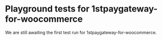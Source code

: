 # Playground tests for 1stpaygateway-for-woocommerce
We are still awaiting the first test run for 1stpaygateway-for-woocommerce.

